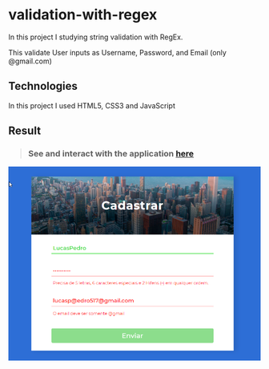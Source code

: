 # validation-with-regex
In this project I studying string validation with RegEx.

This validate User inputs as Username, Password, and Email (only @gmail.com)

## Technologies
In this project I used HTML5, CSS3 and JavaScript


## Result

> ### See and interact with the application [here](https://validation-with-regex.vercel.app/) 
[![vercel.app](/public/assets/github-image.png)](https://validation-with-regex.vercel.app/)
